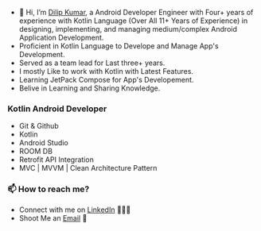 - 👋 Hi, I’m [Dilip Kumar](www.linkedin.com/in/dilipkumar21), a Android Developer Engineer with Four+ years of experience with Kotlin Language (Over All 11+ Years of Experience) in designing, implementing, and managing medium/complex Android Application Development.
- Proficient in Kotlin Language to Develope and Manage App's Development.
- Served as a team lead for Last three+ years.
- I mostly Like to work with Kotlin with Latest Features.
- Learning JetPack Compose for App's Developement.
- Belive in Learning and Sharing Knowledge.

### Kotlin Android Developer
- Git & Github
- Kotlin
- Android Studio
- ROOM DB
- Retrofit API Integration
- MVC | MVVM | Clean Architecture Pattern
  


### 📫 How to reach me?

 - Connect with me on [LinkedIn](www.linkedin.com/in/dilipkumar21) 👨🏻‍💻
 - Shoot Me an [Email](mailto:dilip.web7@gmail.com) 💌

